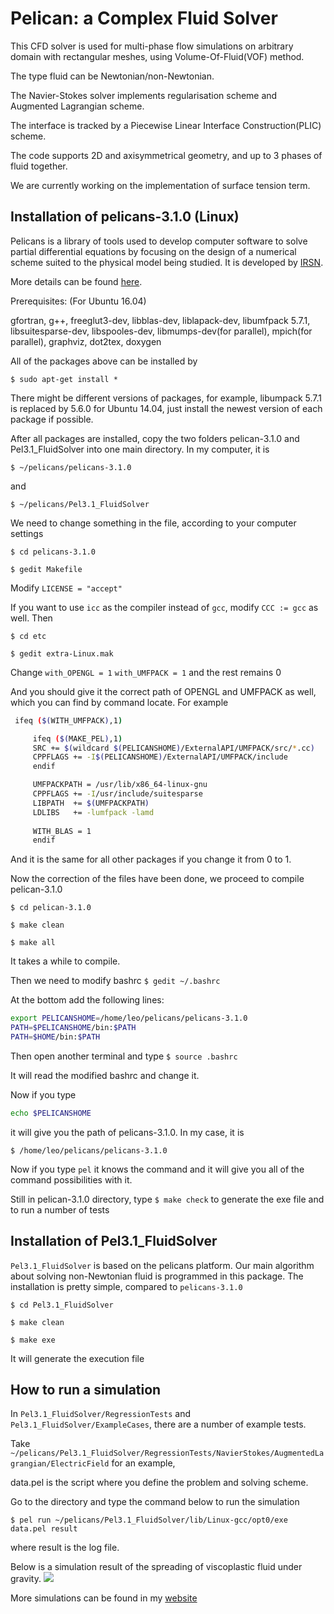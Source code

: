 Pelican: a Complex Fluid Solver
=====

This CFD solver is used for multi-phase flow simulations on arbitrary domain with rectangular meshes, using Volume-Of-Fluid(VOF) method.

The type fluid can be Newtonian/non-Newtonian.

The Navier-Stokes solver implements regularisation scheme and Augmented Lagrangian scheme. 

The interface is tracked by a Piecewise Linear Interface Construction(PLIC) scheme.

The code supports 2D and axisymmetrical geometry, and up to 3 phases of fluid together.

We are currently working on the implementation of surface tension term.

Installation of pelicans-3.1.0 (Linux)
-----

Pelicans is a library of tools used to develop computer software to solve partial differential equations
by focusing on the design of a numerical scheme suited to the physical model being studied. It is developed by 
<a href="http://www.irsn.fr/EN/Pages/home.aspx">IRSN</a>.

More details can be found <a href="http://www.irsn.fr/EN/Research/Scientific-tools/Computer-codes/PELICANS/Pages/PELICANS-software-platform.aspx">here</a>.

Prerequisites: (For Ubuntu 16.04)

gfortran, g++, freeglut3-dev, libblas-dev, liblapack-dev, libumfpack 5.7.1, libsuitesparse-dev, libspooles-dev, libmumps-dev(for parallel),
mpich(for parallel), graphviz, dot2tex, doxygen

All of the packages above can be installed by
 
`$ sudo apt-get install *`

There might be different versions of packages, for example, libumpack 5.7.1  is replaced by 5.6.0 for Ubuntu 14.04, just install the newest
version of each package if possible.

After all packages are installed, copy the two folders pelican-3.1.0 and Pel3.1_FluidSolver into one main directory. 
In my computer, it is

`$ ~/pelicans/pelicans-3.1.0`

and

`$ ~/pelicans/Pel3.1_FluidSolver`

We need to change something in the file, according to your computer settings

`$ cd pelicans-3.1.0`

`$ gedit Makefile`

Modify `LICENSE = "accept"`

If you want to use `icc` as the compiler instead of `gcc`, modify `CCC := gcc` as well.
Then

`$ cd etc` 

`$ gedit extra-Linux.mak`

Change 
`with_OPENGL = 1`
`with_UMFPACK = 1`
and the rest remains 0

And you should give it the correct path of OPENGL and UMFPACK as well, which you can find by command locate. For example

```Bash
 ifeq ($(WITH_UMFPACK),1)

     ifeq ($(MAKE_PEL),1)
     SRC += $(wildcard $(PELICANSHOME)/ExternalAPI/UMFPACK/src/*.cc)
     CPPFLAGS += -I$(PELICANSHOME)/ExternalAPI/UMFPACK/include
     endif

     UMFPACKPATH = /usr/lib/x86_64-linux-gnu
     CPPFLAGS += -I/usr/include/suitesparse
     LIBPATH  += $(UMFPACKPATH)
     LDLIBS   += -lumfpack -lamd
 
     WITH_BLAS = 1
     endif
```
And it is the same for all other packages if you change it from 0 to 1.

Now the correction of the files have been done, we proceed to compile pelican-3.1.0

`$ cd pelican-3.1.0`

`$ make clean`

`$ make all`

It takes a while to compile.

Then we need to modify bashrc 
`$ gedit ~/.bashrc`

At the bottom add the following lines:

```Bash
export PELICANSHOME=/home/leo/pelicans/pelicans-3.1.0
PATH=$PELICANSHOME/bin:$PATH
PATH=$HOME/bin:$PATH
```
Then open another terminal and type 
`$ source .bashrc`

It will read the modified bashrc and change it. 

Now if you type 

```Bash
echo $PELICANSHOME
```
it will give you the path of pelicans-3.1.0. In my case, it is

`$ /home/leo/pelicans/pelicans-3.1.0`

Now if you type `pel` it knows the command and it will give you all of the command possibilities with it.

Still in pelican-3.1.0 directory, type 
`$ make check`
to generate the exe file and to run a number of tests


Installation of Pel3.1_FluidSolver
------

`Pel3.1_FluidSolver` is based on the pelicans platform. Our main algorithm about solving non-Newtonian fluid is programmed in this package.
The installation is pretty simple, compared to `pelicans-3.1.0`

`$ cd Pel3.1_FluidSolver`

`$ make clean`

`$ make exe`

It will generate the execution file 

How to run a simulation
-------


In `Pel3.1_FluidSolver/RegressionTests` and `Pel3.1_FluidSolver/ExampleCases`, there are a number of example tests. 

Take `~/pelicans/Pel3.1_FluidSolver/RegressionTests/NavierStokes/AugmentedLagrangian/ElectricField` for an example,

data.pel is the script where you define the problem and solving scheme.

Go to the directory and type the command below to run the simulation

`$ pel run ~/pelicans/Pel3.1_FluidSolver/lib/Linux-gcc/opt0/exe data.pel result`

where result is the log file. 

Below is a simulation result of the spreading of viscoplastic fluid under gravity.
![](http://www.math.ubc.ca/~yliu0218/images/profi.jpg) 

More simulations can be found in my <a href="http://www.math.ubc.ca/~yliu0218/">website</a>







